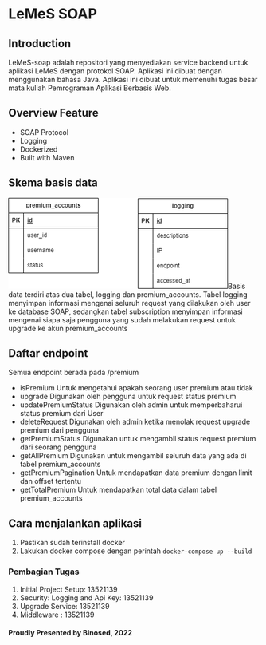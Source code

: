 # LeMeS SOAP

## Introduction

LeMeS-soap adalah repositori yang menyediakan service backend untuk aplikasi LeMeS dengan protokol SOAP. Aplikasi ini dibuat dengan menggunakan bahasa Java. Aplikasi ini dibuat untuk memenuhi tugas besar mata kuliah Pemrograman Aplikasi Berbasis Web.

## Overview Feature

- SOAP Protocol
- Logging
- Dockerized
- Built with Maven

## Skema basis data

![Alt text](image.png)Basis data terdiri atas dua tabel, logging dan premium_accounts. Tabel logging menyimpan informasi mengenai seluruh request yang dilakukan oleh user ke database SOAP, sedangkan tabel subscription menyimpan informasi mengenai siapa saja pengguna yang sudah melakukan request untuk upgrade ke akun premium_accounts

## Daftar endpoint

Semua endpoint berada pada /premium

- isPremium
  Untuk mengetahui apakah seorang user premium atau tidak 
- upgrade
  Digunakan oleh pengguna untuk request status premium
- updatePremiumStatus
  Digunakan oleh admin untuk memperbaharui status premium dari User
- deleteRequest
  Digunakan oleh admin ketika menolak request upgrade premium dari pengguna
- getPremiumStatus
  Digunakan untuk mengambil status request premium dari seorang pengguna
- getAllPremium
  Digunakan untuk mengambil seluruh data yang ada di tabel premium_accounts
- getPremiumPagination
  Untuk mendapatkan data premium dengan limit dan offset tertentu
- getTotalPremium
  Untuk mendapatkan total data dalam tabel premium_accounts


## Cara menjalankan aplikasi

1. Pastikan sudah terinstall docker
2. Lakukan docker compose dengan perintah `docker-compose up --build`

### Pembagian Tugas

1. Initial Project Setup: 13521139
2. Security: Logging and Api Key: 13521139
3. Upgrade Service: 13521139
4. Middleware : 13521139

#### Proudly Presented by Binosed, 2022

